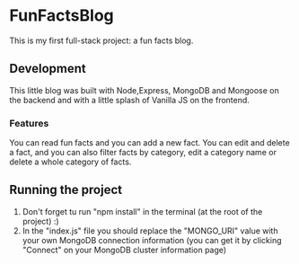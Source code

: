 # FunFactsBlog

This is my first full-stack project: a fun facts blog.

## Development

This little blog was built with Node,Express, MongoDB and Mongoose on the backend and with a little splash of Vanilla JS on the frontend.

### Features

You can read fun facts and you can add a new fact.
You can edit and delete a fact, and you can also filter facts by category, edit a category name or delete a whole category of facts.

## Running the project

1. Don't forget tu run "npm install" in the terminal (at the root of the project) :)
2. In the "index.js" file you should replace the "MONGO_URI" value with your own MongoDB connection information (you can get it by clicking "Connect" on your MongoDB cluster information page)
